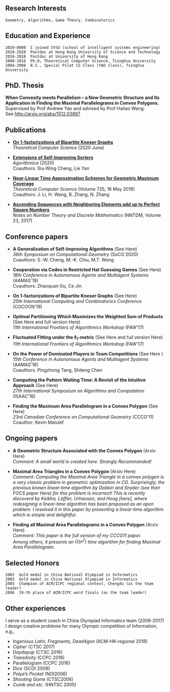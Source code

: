 
## Research Interests
    Geometry, Algorithms, Game Theory, Combinatorics


## Education and Experience
    2020-0000  I joined SYSU (school of intelligent systems engineering)
    2018-2020  Postdoc at Hong Kong University of Science and Technology
    2016-2018  Postdoc at University of Hong Kong
    2008-2016  Ph.D, Theoretical Computer Science, Tsinghua University
    2004-2008  B.S., Special Pilot CS Class (YAO class), Tsinghua University


## PhD. Thesis
   
**When Convexity meets Parallelism – a New Geometric Structure and Its Application in Finding the Maximal Parallelograms in Convex Polygons.**  
Supervised by Prof Andrew Yao and advised by Prof Haitao Wang.  
See http://arxiv.org/abs/1512.03897


## Publications

- [**On 1-factorizations of Bipartite Kneser Graphs**](https://doi.org/10.1016/j.tcs.2020.06.003)  
  *Theoretical Computer Science* (2020 June)

- [**Extensions of Self-Improving Sorters**](https://drops.dagstuhl.de/opus/volltexte/2020/12187/)  
  *Agorithmica* (2020)  
  Coauthors: Siu-Wing Cheng, Lie Yan

- [**Near-Linear Time Approximation Schemes for Geometric Maximum Coverage**](https://doi.org/10.1016/j.tcs.2017.11.026)  
  *Theoretical Computer Science*  (Volume 725, 16 May 2018)  
  Coauthors: J. Li, H. Wang, B. Zhang, N. Zhang

- [**Ascending Sequences with Neighboring Elements add up to Perfect Square Numbers**](http://nntdm.net/volume-23-2017/number-1/24-27/)  
  *Notes on Number Theory and Discrete Mathematics*  (NNTDM, Volume 23, 2017)

## Conference papers

- **A Generalization of Self-Improving Algorithms** (See Here)  
  *36th Symposium on Computational Geometry* (SoCG'2020)  
  Coauthors: S.-W. Cheng, M.-K. Chiu, M.T. Wong 

- **Cooperation via Codes in Restricted Hat Guessing Games** (See Here)  
  *18th Conference in Autonomous Agents and Multiagent Systems* (AAMAS'19)  
  Coauthors: Zhaoquan Gu, Ce Jin

- **On 1-factorizations of Bipartite Kneser Graphs**  (See Here)  
  *25th International Computing and Combinatorics Conference* (COCOON'19)
  
- **Optimal Partitioning Which Maximizes the Weighted Sum of Products** (See Here and full version Here)  
  *11th International Frontiers of Algorithmics Workshop* (FAW'17)

- **Fluctuated Fitting under the $\ell_1$-metric** (See Here and full version Here)  
  *11th  International Frontiers of Algorithmics Workshop* (FAW'17)

- **On the Power of Dominated Players in Team Competitions** (See Here )  
  *15th Conference in Autonomous Agents and Multiagent Systems* (AAMAS'16)  
  Coauthors: Pingzhong Tang, Shiteng Chen

- **Computing the Pattern Waiting Time: A Revisit of the Intuitive Approach** (See Here)  
  *27th International Symposium on Algorithms and Computation* (ISAAC'16)

- **Finding the Maximum Area Parallelogram in a Convex Polygon** (See Here)  
  *23rd Canadian Conference on Computational Geometry* (CCCG'11)  
  Coauthor: Kevin Matulef


## Ongoing papers

- **A Geometric Structure Associated with the Convex Polygon**  (Arxiv Here)  
*Comment: A small world is created here. Strongly Recommanded!*

- **Maximal Area Triangles in a Convex Polygon** (Arxiv Here)  
*Comment: Computing the Maximal Area Triangle in a convex polygon is a very classic problem in geometric optimization in CG. Surprisingly, the previous known linear-time algorithm by Dobkin and Snyder (see their FOCS paper Here) for this problem is incorrect! This is recently discoverd by Keikha, Löffler, Urhausen, and Hoog [here], where redesigning a linear-time algorithm has been proposed as an open problem. I resolved it in this paper by presenting a linear-time algorithm which is simple and delightful.*

- **Finding all Maximal Area Parallelograms in a Convex Polygon**  (Arxiv Here)  
*Comment: This paper is the full version of my CCCG11 paper.  
Among others, it presents an $O(n^2)$ time algorithm for finding Maximal Area Parallelogram.*


## Selected Honors
    2002  Gold medal in China National Olympiad in Informatics
    2003  Gold medal in China National Olympiad in Informatics
    2005  Champion of ACM/ICPC regional contest, Chengdu (as the team leader)  
    2006  19-th place of ACM/ICPC word finals (as the team leader)


## Other experiences

I serve as a student coach in China Olympiad Informatics team (2006-2017)  
I design creative problems for many Olympic competition of Information, e.g.,  
- *Ingenious Latin, Fragments, Dead4gon*          (ACM-HK-regional 2018)  
- *Cipher*            (CTSC 2017)  
- *Daydayup*          (CTSC 2016)  
- *Transitivity*      (CCPC 2016)  
- Parallelogram       (CCPC 2016)  
- *Dice*              (SCOI 2009)  
- *Polya’s Pocket*    (NOI2006)  
- *Shooting Game*     (CTSC2006)  
- *Comb and etc.*     (HNTSC 2005)

